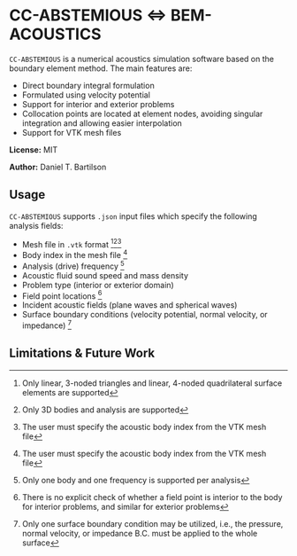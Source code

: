 # CC-ABSTEMIOUS <=> BEM-ACOUSTICS

`CC-ABSTEMIOUS` is a numerical acoustics simulation software based on the boundary element method. The main features are:

* Direct boundary integral formulation
* Formulated using velocity potential
* Support for interior and exterior problems
* Collocation points are located at element nodes, avoiding singular integration and allowing easier interpolation
* Support for VTK mesh files

**License:** MIT

**Author:** Daniel T. Bartilson

## Usage

`CC-ABSTEMIOUS` supports `.json` input files which specify the following analysis fields:

* Mesh file in `.vtk` format [^1][^2][^3]
* Body index in the mesh file [^3]
* Analysis (drive) frequency [^4]
* Acoustic fluid sound speed and mass density
* Problem type (interior or exterior domain)
* Field point locations [^5]
* Incident acoustic fields (plane waves and spherical waves)
* Surface boundary conditions (velocity potential, normal velocity, or impedance) [^6]

## Limitations & Future Work

[^1]: Only linear, 3-noded triangles and linear, 4-noded quadrilateral surface elements are supported
[^2]: Only 3D bodies and analysis are supported
[^3]: The user must specify the acoustic body index from the VTK mesh file
[^4]: Only one body and one frequency is supported per analysis 
[^5]: There is no explicit check of whether a field point is interior to the body for interior problems, and similar for exterior problems
[^6]: Only one surface boundary condition may be utilized, i.e., the pressure, normal velocity, or impedance B.C. must be applied to the whole surface



